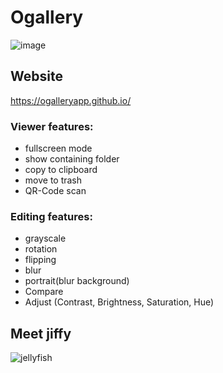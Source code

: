 # Ogallery
![image](https://github.com/user-attachments/assets/50b261f9-c025-4c53-80aa-e6197499c0ef)

## Website
https://ogalleryapp.github.io/
### Viewer features:
 - fullscreen mode
 - show containing folder
 - copy to clipboard
 - move to trash
 - QR-Code scan
   
### Editing features:
 - grayscale
 - rotation
 - flipping
 - blur
 - portrait(blur background)
 - Compare
 - Adjust (Contrast, Brightness, Saturation, Hue)


## Meet jiffy
![jellyfish](https://github.com/mgama1/Ogallery/assets/40968723/28a3d604-f660-40a9-a918-221cfaa445d6)
